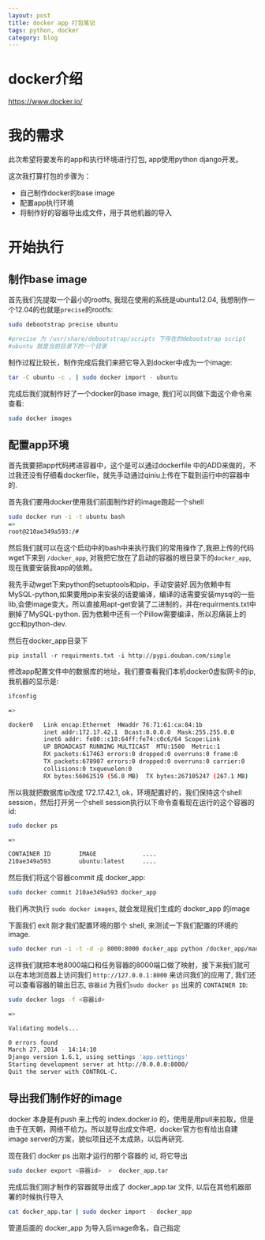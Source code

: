 ```yaml
---
layout: post
title: docker app 打包笔记
tags: python, docker
category: blog
---
```


docker介绍 
============

https://www.docker.io/

我的需求
==========

此次希望将要发布的app和执行环境进行打包, app使用python django开发。

这次我打算打包的步骤为：


*  自己制作docker的base image
*  配置app执行环境
*  将制作好的容器导出成文件，用于其他机器的导入


开始执行
=========

制作base image
----------------

首先我们先提取一个最小的rootfs, 我现在使用的系统是ubuntu12.04, 我想制作一个12.04的也就是`precise`的rootfs:

```bash
sudo debootstrap precise ubuntu

#precise 为 /usr/share/debootstrap/scripts 下存在的debootstrap script
#ubuntu 就是当前目录下的一个目录
```

制作过程比较长，制作完成后我们来把它导入到docker中成为一个image:

```bash
tar -C ubuntu -c . | sudo docker import - ubuntu
```

完成后我们就制作好了一个docker的base image, 我们可以同做下面这个命令来查看:

```bash
sudo docker images
```


配置app环境
------------

首先我要把app代码拷进容器中，这个是可以通过dockerfile 中的ADD来做的，不过我还没有仔细看dockerfile，就先手动通过qiniu上传在下载到运行中的容器中的.

首先我们要用docker使用我们前面制作好的image跑起一个shell

```bash
sudo docker run -i -t ubuntu bash
=>
root@210ae349a593:/# 
```

然后我们就可以在这个启动中的bash中来执行我们的常用操作了,我把上传的代码wget下来到 `/docker_app`, 对我把它放在了启动的容器的根目录下的`docker_app`,现在我要安装我app的依赖。

我先手动wget下来python的setuptools和pip，手动安装好.因为依赖中有MySQL-python,如果要用pip来安装的话要编译，编译的话需要安装mysql的一些lib,会使image变大，所以直接用apt-get安装了二进制的，并在requirments.txt中删掉了MySQL-python. 因为依赖中还有一个Pillow需要编译，所以忍痛装上的gcc和python-dev.

然后在docker_app目录下

```
pip install -r requirments.txt -i http://pypi.douban.com/simple
```

修改app配置文件中的数据库的地址，我们要查看我们本机docker0虚拟网卡的ip, 我机器的显示是:

```bash
ifconfig

=>

docker0   Link encap:Ethernet  HWaddr 76:71:61:ca:84:1b  
          inet addr:172.17.42.1  Bcast:0.0.0.0  Mask:255.255.0.0
          inet6 addr: fe80::c10:64ff:fe74:c0c6/64 Scope:Link
          UP BROADCAST RUNNING MULTICAST  MTU:1500  Metric:1
          RX packets:617463 errors:0 dropped:0 overruns:0 frame:0
          TX packets:678907 errors:0 dropped:0 overruns:0 carrier:0
          collisions:0 txqueuelen:0 
          RX bytes:56062519 (56.0 MB)  TX bytes:267105247 (267.1 MB)
```
所以我就把数据库ip改成 172.17.42.1, ok，环境配置好的，我们保持这个shell session，然后打开另一个shell session执行以下命令查看现在运行的这个容器的id:

```bash
sudo docker ps

=>

CONTAINER ID        IMAGE             .... 
210ae349a593        ubuntu:latest     ....
```

然后我们将这个容器commit 成 docker_app:

```bash
sudo docker commit 210ae349a593 docker_app
```

我们再次执行 `sudo docker images`, 就会发现我们生成的 docker_app 的image

下面我们 exit 刚才我们配置环境的那个 shell, 来测试一下我们配置的环境的image.

```bash
sudo docker run -i -t -d -p 8000:8000 docker_app python /docker_app/manage.py runserver 0.0.0.0:8000
```
这样我们就把本地8000端口和任务容器的8000端口做了映射，接下来我们就可以在本地浏览器上访问我们 `http://127.0.0.1:8000` 来访问我们的应用了, 我们还可以查看容器的输出日志, `容器id` 为我们`sudo docker ps` 出来的 `CONTAINER ID`:

```bash
sudo docker logs -f <容器id>

=>

Validating models...

0 errors found
March 27, 2014 - 14:14:10
Django version 1.6.1, using settings 'app.settings'
Starting development server at http://0.0.0.0:8000/
Quit the server with CONTROL-C.

```


导出我们制作好的image
-----------------------

docker 本身是有push 来上传的 index.docker.io 的，使用是用pull来拉取，但是由于在天朝，网络不给力。所以就导出成文件吧，docker官方也有给出自建image server的方案，貌似项目还不太成熟，以后再研究.

现在我们 docker ps 出刚才运行的那个容器的 id, 将它导出

```bash
sudo docker export <容器id>  >  docker_app.tar
```

完成后我们刚才制作的容器就导出成了 docker_app.tar 文件, 以后在其他机器部署的时候执行导入

```bash
cat docker_app.tar | sudo docker import - docker_app
```
管道后面的 docker_app 为导入后image命名，自己指定
